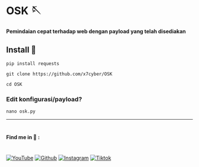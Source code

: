 # OSK  🪡
**Pemindaian cepat terhadap web dengan payload yang telah disediakan**
## Install 🚩
```
pip install requests
```
```
git clone https://github.com/x7cyber/OSK
```
```
cd OSK
```
### Edit konfigurasi/payload?
```
nano osk.py
```
____________________________________________
#
#
**Find me in 🌟 :**
#
[![YouTube](https://img.shields.io/badge/youtube-CyberM-red?style=for-the-badge&logo=youtube)](https://youtube.com/@educationM-Cyber_29?si=rxS2h8Wh9Nd3SSvw)
[![Github](https://img.shields.io/badge/Github-M--Cyber7-white?style=for-the-badge&logo=github)](https://github.com/M-Cyber7)
[![Instagram](https://img.shields.io/badge/IG-%40indonesiancyber7-orange?style=for-the-badge&logo=instagram)](https://www.instagram.com/Indonesiancyber7)
[![Tiktok](https://img.shields.io/badge/tiktok-%40CyberM-cyan?style=for-the-badge&logo=tiktok)](https://tiktok.com/@educationm_cyber_29)
